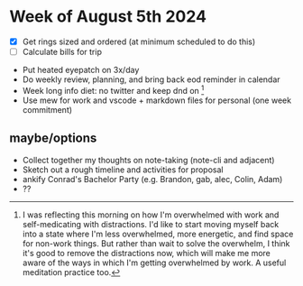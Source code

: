 # Week of August 5th 2024

- [x] Get rings sized and ordered (at minimum scheduled to do this)
- [ ] Calculate bills for trip
- Put heated eyepatch on 3x/day
- Do weekly review, planning, and bring back eod reminder in calendar
- Week long info diet: no twitter and keep dnd on [^1]
- Use mew for work and vscode + markdown files for personal (one week commitment)

## maybe/options

- Collect together my thoughts on note-taking (note-cli and adjacent)
- Sketch out a rough timeline and activities for proposal
- ankify Conrad's Bachelor Party (e.g. Brandon, gab, alec, Colin, Adam)
- ??

[^1]: I was reflecting this morning on how I'm overwhelmed with work and self-medicating with distractions. I'd like to start moving myself back into a state where I'm less overwhelmed, more energetic, and find space for non-work things. But rather than wait to solve the overwhelm, I think it's good to remove the distractions now, which will make me more aware of the ways in which I'm getting overwhelmed by work. A useful meditation practice too.

